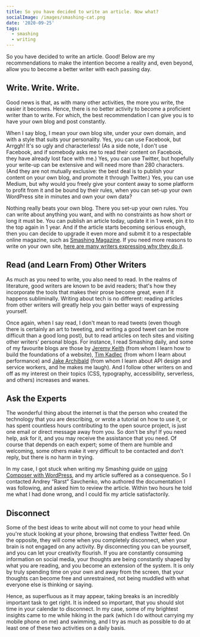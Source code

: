 ```yaml
---
title: So you have decided to write an article. Now what?
socialImage: /images/smashing-cat.png
date: '2020-09-25'
tags:
  - smashing
  - writing
---
```


So you have decided to write an article. Good! Below are my recommendations to make the intention become a reality and, even beyond, allow you to become a better writer with each passing day.

## Write. Write. Write.

Good news is that, as with many other activities, the more you write, the easier it becomes. Hence, there is no better activity to become a proficient writer than to write. For which, the best recommendation I can give you is to have your own blog and post constantly. 

When I say blog, I mean your own blog site, under your own domain, and with a style that suits your personality. Yes, you can use Facebook, but Arrggh! It's so ugly and characterless! (As a side note, I don't use Facebook, and if somebody asks me to read their content on Facebook, they have already lost face with me.) Yes, you can use Twitter, but hopefully your write-up can be extensive and will need more than 280 characters. (And they are not mutually exclusive: the best deal is to publish your content on your own blog, and promote it through Twitter.) Yes, you can use Medium, but why would you freely give your content away to some platform to profit from it and be bound by their rules, when you can set-up your own WordPress site in minutes and own your own data?

Nothing really beats your own blog. There you set-up your own rules. You can write about anything you want, and with no constraints as how short or long it must be. You can publish an article today, update it in 1 week, pin it to the top again in 1 year. And if the article starts becoming serious enough, then you can decide to upgrade it even more and submit it to a respectable online magazine, such as [Smashing Magazine](https://www.smashingmagazine.com). If you need more reasons to write on your own site, [here are many writers expressing why they do it](https://adactio.com/journal/14333).

## Read (and Learn From) Other Writers

As much as you need to write, you also need to read. In the realms of literature, good writers are known to be avid readers; that's how they incorporate the tools that makes their prose become great, even if it happens subliminally. Writing about tech is no different: reading articles from other writers will greatly help you gain better ways of expressing yourself.

Once again, when I say read, I don't mean to read tweets (even though there is certainly an art to tweeting, and writing a good tweet can be more difficult than a good long post), but to read articles on tech sites and visiting other writers' personal blogs. For instance, I read Smashing daily, and some of my favourite blogs are those by [Jeremy Keith](https://adactio.com/) (from whom I learn how to build the foundations of a website), [Tim Kadlec](https://timkadlec.com) (from whom I learn about performance) and [Jake Archibald](https://jakearchibald.com/) (from whom I learn about API design and service workers, and he makes me laugh). And I follow other writers on and off as my interest on their topics (CSS, typography, accessibility, serverless, and others) increases and wanes.

## Ask the Experts

The wonderful thing about the internet is that the person who created the technology that you are describing, or wrote a tutorial on how to use it, or has spent countless hours contributing to the open source project, is just one email or direct message away from you. So don't be shy! If you need help, ask for it, and you may receive the assistance that you need. Of course that depends on each expert; some of them are humble and welcoming, some others make it very difficult to be contacted and don't reply, but there is no harm in trying.

In my case, I got stuck when writing my Smashing guide on [using Composer with WordPress](https://www.smashingmagazine.com/2019/03/composer-wordpress/), and my article suffered as a consequence. So I contacted Andrey “Rarst” Savchenko, who authored the documentation I was following, and asked him to review the article. Within two hours he told me what I had done wrong, and I could fix my article satisfactorily.

## Disconnect

Some of the best ideas to write about will not come to your head while you're stuck looking at your phone, browsing that endless Twitter feed. On the opposite, they will come when you completely disconnect, when your brain is not engaged on any activity. By disconnecting you can be yourself, and you can let your creativity flourish. If you are constantly consuming information on social media, your thoughts are being constantly shaped by what you are reading, and you become an extension of the system. It is only by truly spending time on your own and away from the screen, that your thoughts can become free and unrestrained, not being muddled with what everyone else is thinking or saying.

Hence, as superfluous as it may appear, taking breaks is an incredibly important task to get right. It is indeed so important, that you should slot time in your calendar to disconnect. In my case, some of my brightest insights came to me while hiking in the park (which I do without carrying my mobile phone on me) and swimming, and I try as much as possible to do at least one of these two activities on a daily basis.

